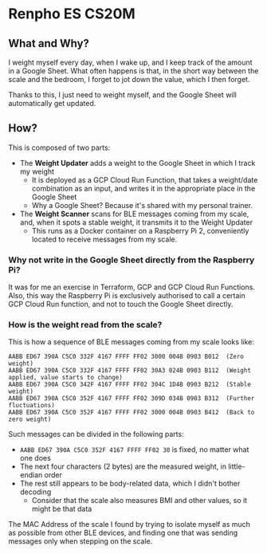# Renpho ES CS20M

## What and Why?

I weight myself every day, when I wake up, and I keep track of the amount in a Google Sheet.
What often happens is that, in the short way between the scale and the bedroom,
I forget to jot down the value, which I then forget.

Thanks to this, I just need to weight myself, and the Google Sheet will automatically get updated.

## How?

This is composed of two parts:
- The **Weight Updater** adds a weight to the Google Sheet in which I track my weight
  - It is deployed as a GCP Cloud Run Function, that takes a weight/date combination as an input, and writes it in the appropriate place in the Google Sheet
  - Why a Google Sheet? Because it's shared with my personal trainer.
- The **Weight Scanner** scans for BLE messages coming from my scale, and, when it spots a stable weight, it transmits it to the Weight Updater
  - This runs as a Docker container on a Raspberry Pi 2, conveniently located to receive messages from my scale.

### Why not write in the Google Sheet directly from the Raspberry Pi?

It was for me an exercise in Terraform, GCP and GCP Cloud Run Functions.
Also, this way the Raspberry Pi is exclusively authorised to call a certain GCP Cloud Run function,
and not to touch the Google Sheet directly.

### How is the weight read from the scale?

This is how a sequence of BLE messages coming from my scale looks like:

```
AABB ED67 390A C5C0 332F 4167 FFFF FF02 3000 004B 0903 B012  (Zero weight)
AABB ED67 390A C5C0 332F 4167 FFFF FF02 30A3 024B 0903 B112  (Weight applied, value starts to change)
AABB ED67 390A C5C0 342F 4167 FFFF FF02 304C 1D4B 0903 B212  (Stable weight)
AABB ED67 390A C5C0 352F 4167 FFFF FF02 309D 034B 0903 B312  (Further fluctuations)
AABB ED67 390A C5C0 352F 4167 FFFF FF02 3000 004B 0903 B412  (Back to zero weight)
```

Such messages can be divided in the following parts:
-  `AABB ED67 390A C5C0 352F 4167 FFFF FF02 30` is fixed, no matter what one does
- The next four characters (2 bytes) are the measured weight, in little-endian order
- The rest still appears to be body-related data, which I didn't bother decoding
  - Consider that the scale also measures BMI and other values, so it might be that data

The MAC Address of the scale I found by trying to isolate myself as much as possible from other BLE devices,
and finding one that was sending messages only when stepping on the scale.
